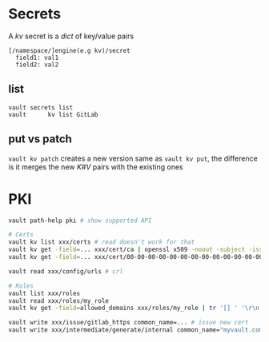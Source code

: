 # Secrets

A *kv* secret is a *dict* of key/value pairs

```
[/namespace/]engine(e.g kv)/secret
  field1: val1
  field2: val2
```

## list

```
vault secrets list
vault      kv list GitLab
```

## put vs patch

`vault kv patch` creates a new version same as `vault kv put`,
the difference is it merges the new _K#V_ pairs with the existing ones

# PKI

```bash
vault path-help pki # show supported API

# Certs
vault kv list xxx/certs # read doesn't work for that
vault kv get -field=... xxx/cert/ca | openssl x509 -noout -subject -issuer -dates # kv can be used instead of read
vault kv get -field=... xxx/cert/00-00-00-00-00-00-00-00-00-00-00-00-00-00-00-00-00-00-00-00

vault read xxx/config/urls # crl

# Roles
vault list xxx/roles
vault read xxx/roles/my_role
vault kv get -field=allowed_domains xxx/roles/my_role | tr '[] ' '\r\n'

vault write xxx/issue/gitlab_https common_name=... # issue new cert
vault write xxx/intermediate/generate/internal common_name="myvault.com Intermediate Authority" ttl=43800h # generate CSR
```
